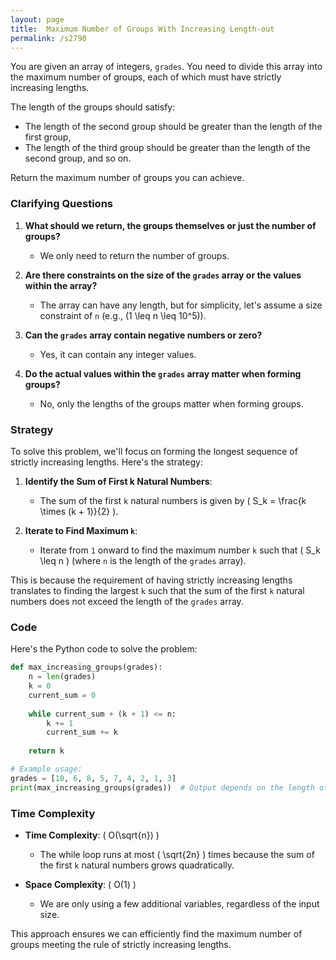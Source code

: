 ```yaml
---
layout: page
title:  Maximum Number of Groups With Increasing Length-out
permalink: /s2790
---
```


You are given an array of integers, `grades`. You need to divide this array into the maximum number of groups, each of which must have strictly increasing lengths.

The length of the groups should satisfy:
- The length of the second group should be greater than the length of the first group,
- The length of the third group should be greater than the length of the second group, and so on.

Return the maximum number of groups you can achieve.

### Clarifying Questions

1. **What should we return, the groups themselves or just the number of groups?**
   - We only need to return the number of groups.

2. **Are there constraints on the size of the `grades` array or the values within the array?**
   - The array can have any length, but for simplicity, let's assume a size constraint of `n` (e.g., \(1 \leq n \leq 10^5\)).

3. **Can the `grades` array contain negative numbers or zero?**
   - Yes, it can contain any integer values.

4. **Do the actual values within the `grades` array matter when forming groups?**
   - No, only the lengths of the groups matter when forming groups.

### Strategy

To solve this problem, we'll focus on forming the longest sequence of strictly increasing lengths. Here's the strategy:

1. **Identify the Sum of First k Natural Numbers**:
   - The sum of the first `k` natural numbers is given by \( S_k = \frac{k \times (k + 1)}{2} \).

2. **Iterate to Find Maximum `k`**:
   - Iterate from `1` onward to find the maximum number `k` such that \( S_k \leq n \) (where `n` is the length of the `grades` array).

This is because the requirement of having strictly increasing lengths translates to finding the largest `k` such that the sum of the first `k` natural numbers does not exceed the length of the `grades` array.

### Code

Here's the Python code to solve the problem:

```python
def max_increasing_groups(grades):
    n = len(grades)
    k = 0
    current_sum = 0
    
    while current_sum + (k + 1) <= n:
        k += 1
        current_sum += k
        
    return k

# Example usage:
grades = [10, 6, 8, 5, 7, 4, 2, 1, 3]
print(max_increasing_groups(grades))  # Output depends on the length of `grades`
```

### Time Complexity

- **Time Complexity**: \( O(\sqrt{n}) \)
  - The while loop runs at most \( \sqrt{2n} \) times because the sum of the first `k` natural numbers grows quadratically.

- **Space Complexity**: \( O(1) \)
  - We are only using a few additional variables, regardless of the input size.

This approach ensures we can efficiently find the maximum number of groups meeting the rule of strictly increasing lengths.